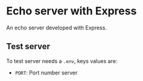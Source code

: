 # Echo server with Express
An echo server developed with Express.

## Test server
To test server needs a `.env`, keys values are:
- `PORT`: Port number server
